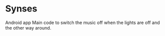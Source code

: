 # Synses
Android app
Main code to switch the music off when the lights are off and the other way around.
